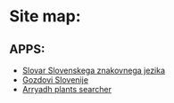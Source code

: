 # Site map:

## APPS:
* [Slovar Slovenskega znakovnega jezika](https://sp0ng3bob.github.io/apps/sszj)
* [Gozdovi Slovenije](https://sp0ng3bob.github.io/apps/gs)
* [Arryadh plants searcher](https://sp0ng3bob.github.io/apps/aps)
